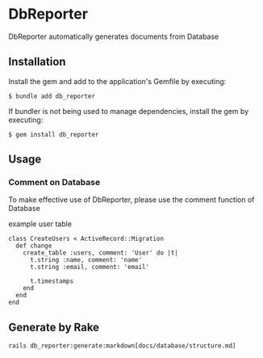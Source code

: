 # DbReporter

DbReporter automatically generates documents from Database

## Installation

Install the gem and add to the application's Gemfile by executing:

    $ bundle add db_reporter

If bundler is not being used to manage dependencies, install the gem by executing:

    $ gem install db_reporter

## Usage

### Comment on Database
To make effective use of DbReporter, please use the comment function of Database

example user table
```
class CreateUsers < ActiveRecord::Migration
  def change
    create_table :users, comment: 'User' do |t|
      t.string :name, comment: 'name'
      t.string :email, comment: 'email'

      t.timestamps
    end
  end
end
```

## Generate by Rake

```
rails db_reporter:generate:markdown[docs/database/structure.md]
```
